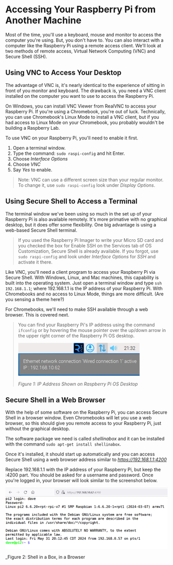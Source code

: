 # Accessing Your Raspberry Pi from Another Machine
Most of the time, you'll use a keyboard, mouse and monitor to access the computer you're using. But, you don't have to. You can also interact with a computer like the Raspberry Pi using a remote access client. We'll look at two methods of remote access, Virtual Network Computing (VNC) and Secure Shell (SSH).

## Using VNC to Access Your Desktop
The advantage of VNC is, it's nearly identical to the experience of sitting in front of you monitor and keyboard. The drawback is, you need a VNC client installed on the computer you want to use to access the Raspberry Pi.

On Windows, you can install VNC Viewer from RealVNC to access your Raspberry Pi. If you're using a Chromebook, you're out of luck. Technically, you can use Chromebook's Linux Mode to install a VNC client, but if you had access to Linux Mode on your Chromebook, you probably wouldn't be building a Raspberry Lab.

To use VNC on your Raspberry Pi, you'll need to enable it first.
1. Open a terminal window.
2. Type the command: `sudo raspi-config` and hit Enter.
3. Choose _Interface Options_
4. Choose _VNC_
5. Say _Yes_ to enable.

> Note: VNC can use a different screen size than your regular monitor. To change it, use `sudo raspi-config` look under _Display Options_.

## Using Secure Shell to Access a Terminal
The terminal window we've been using so much in the set up of your Raspberry Pi is also available remotely. It's more primative with no graphical desktop, but it does offer some flexibility. One big advantage is using a web-based Secure Shell terminal.

>If you used the Raspberry Pi Imager to write your Micro SD card and you checked the box for Enable SSH on the Services tab of OS Customization, Secure Shell is already available. If you forgot, use `sudo raspi-config` and look under _Interface Options_ for _SSH_ and activate it there.

Like VNC, you'll need a client program to access your Raspberry Pi via Secure Shell. With Windows, Linux, and Mac machines, this capability is built into the operating system. Just open a terminal window and type `ssh 192.168.1.1`; where 192.168.1.1 is the IP address of your Raspberry Pi. With Chromebooks and no access to Linux Mode, things are more difficult. (Are you sensing a theme here?)

For Chromebooks, we'll need to make SSH available through a web browser. This is covered next.

> You can find your Raspberry Pi's IP address using the command `ifconfig` or by hovering the mouse pointer over the up/down arrow in the upper right corner of the Raspberry Pi OS desktop.
>
> ![IP Address](../images/IP_Address.png)
> 
> _Figure 1: IP Address Shown on Raspberry Pi OS Desktop_

## Secure Shell in a Web Browser
With the help of some software on the Raspberry Pi, you can access Secure Shell in a browser window. Even Chromebooks will let you use a web browser, so this should give you remote access to your Raspberry Pi, just without the graphical desktop.

The software package we need is called _shellinabox_ and it can be installed with the command `sudo apt-get install shellinabox`.

Once it's installed, it should start up automatically and you can access Secure Shell using a web browser address similar to _https://192.168.1.1:4200_

Replace 192.168.1.1 with the IP address of your Raspberry Pi, but keep the :4200 part. You should be asked for a username and password. Once you're logged in, your browser will look similar to the screenshot below.

![Shell in a Box](../images/Shell_in_a_box.png)

_Figure 2: Shell in a Box, in a Browser
